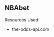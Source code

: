 NBAbet
----------------------------------------------------------------------------------

Resources Used:
*  the-odds-api.com